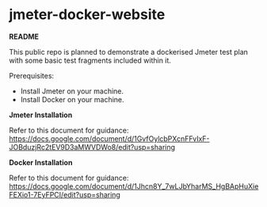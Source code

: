 # jmeter-docker-website

**README**

This public repo is planned to demonstrate a dockerised Jmeter test plan with some basic test fragments included within it.

Prerequisites:

- Install Jmeter on your machine.
- Install Docker on your machine.

**Jmeter Installation**

Refer to this document for guidance: https://docs.google.com/document/d/1GvfOylcbPXcnFFvIxF-JOBduzjRc2tEV9D3aMWVDWo8/edit?usp=sharing

**Docker Installation**

Refer to this document for guidance: https://docs.google.com/document/d/1Jhcn8Y_7wLJbYharMS_HgBApHuXieFEXio1-7EyFPCI/edit?usp=sharing 
